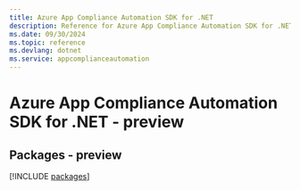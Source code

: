 ```yaml
---
title: Azure App Compliance Automation SDK for .NET
description: Reference for Azure App Compliance Automation SDK for .NET
ms.date: 09/30/2024
ms.topic: reference
ms.devlang: dotnet
ms.service: appcomplianceautomation
---
```

# Azure App Compliance Automation SDK for .NET - preview
## Packages - preview
[!INCLUDE [packages](app-compliance-automation-index.md)]